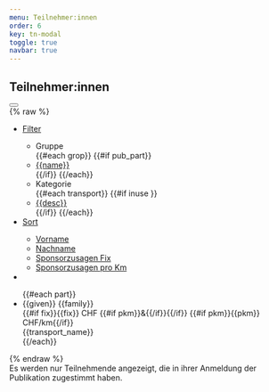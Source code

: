 ```yaml
---
menu: Teilnehmer:innen
order: 6
key: tn-modal
toggle: true
navbar: true
---
```

<div id="tn-modal" class="uk-modal-container" uk-modal>
    <div class="uk-modal-dialog">
    <h2 class="uk-padding-small uk-padding-remove-bottom uk-modal-title">Teilnehmer:innen</h2>
        <button class="uk-modal-close-full" type="button" uk-close></button>
<div class="webData" id="tn-filter" uk-filter="target: .js-filter">
{% raw %}
    <ul class="uk-padding-small uk-padding-remove-vertical uk-subnav uk-subnav-pill">
        <li>
            <a href="#">Filter</a>
            <div id="tn-filter-dropdown" uk-dropdown>
                <ul class="uk-nav uk-dropdown-nav">
                    <li class="uk-nav-header">Gruppe</li>
                {{#each grop}}
                {{#if pub_part}}
                    <li uk-filter-control="filter: [data-group='{{name}}'];group: group;"><a href="#">{{name}}</a></li>
                {{/if}}
                {{/each}}
                    <li class="uk-nav-header">Kategorie</li>
                {{#each transport}}
                    {{#if inuse }}
                    <li uk-filter-control="filter: [data-transport='{{id}}'];group: transport;"><a href="#">{{desc}}</a></li>
                    {{/if}}
                {{/each}}
                </ul>
            </div>
        </li>
        <li>
            <a href="#">Sort</a>
            <div id="tn-sorter-dropdown" uk-dropdown>
                <ul class="uk-nav uk-dropdown-nav">
                    <li uk-filter-control="sort: data-given;group: sort;"><a href="#">Vorname</a></li>
                    <li uk-filter-control="sort: data-family;group: sort;"><a href="#">Nachname</a></li>
                    <li uk-filter-control="sort: data-fix; order: desc;group: sort;filter: [data-hasfix=y]"><a href="#">Sponsorzusagen Fix</a></li>
                    <li uk-filter-control="sort: data-pkm; order: desc;group: sort;filter: [data-haspkm=y]"><a href="#">Sponsorzusagen pro Km</a></li>
                </ul>
            </div>
        </li>
        <li class="uk-active" uk-filter-control><a  uk-icon="thumbnails" href="#"></a></li>
    </ul> 
    <div uk-overflow-auto class="uk-padding-small">
    <ul class="js-filter uk-child-width-1-2 uk-child-width-1-3@s
    uk-child-width-1-4@m uk-child-width-1-5@l uk-grid-small" uk-grid="masonry: true">
    {{#each part}}
        <li data-group="{{grop}}" 
            data-fix="{{fix}}" data-hasfix="{{#if fix}}y{{/if}}"
            data-pkm="{{pkm}}" data-haspkm="{{#if pkm}}y{{/if}}"
            data-given="{{given}}" 
            data-family="{{family}}"
            data-transport="{{transport_id}}">
            <div class="part uk-card uk-card-hover uk-card-small uk-card-default uk-card-body uk-position-relative">
                <div class="uk-text-truncate uk-text-bold name">{{given}} {{family}}</div>
                <div class="spon">
                {{#if fix}}<span class="fix">{{fix}} CHF</span>
                {{#if pkm}}<span class="plus">&amp;</span>{{/if}}{{/if}}
                {{#if pkm}}<span class="pkm">{{pkm}} CHF/km</span>{{/if}}
                </div>
                <div class="uk-text-small uk-text-light">{{transport_name}}</div>
                <div class="sponsor"><a class="uk-icon-button" uk-tooltip="Sponsoring Zusage" uk-icon="heart" target="_sponsor" href="{{link}}"></a></div>
            </div>
        </li>
    {{/each}}
    </ul>
    </div>
{% endraw %}
</div>
<div class="uk-padding-small uk-text-small uk-text-muted">Es werden nur Teilnehmende angezeigt, die in ihrer Anmeldung der Publikation zugestimmt haben.</div>
    </div>
</div>


<script>
UIkit.util.on('#tn-filter','beforeFilter',() => {
    UIkit.dropdown('#tn-filter-dropdown').hide(false);
    UIkit.dropdown('#tn-sorter-dropdown').hide(false);
});
</script>



